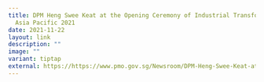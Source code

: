 ```yaml
---
title: DPM Heng Swee Keat at the Opening Ceremony of Industrial Transformation
  Asia Pacific 2021
date: 2021-11-22
layout: link
description: ""
image: ""
variant: tiptap
external: https://https://www.pmo.gov.sg/Newsroom/DPM-Heng-Swee-Keat-at-the-Opening-Ceremony-of-Industrial-Transformation-Asia-Pacific-2021
---
```

